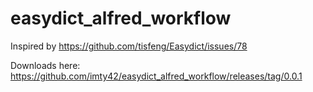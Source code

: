 # easydict_alfred_workflow


Inspired by https://github.com/tisfeng/Easydict/issues/78


Downloads here: https://github.com/imty42/easydict_alfred_workflow/releases/tag/0.0.1
